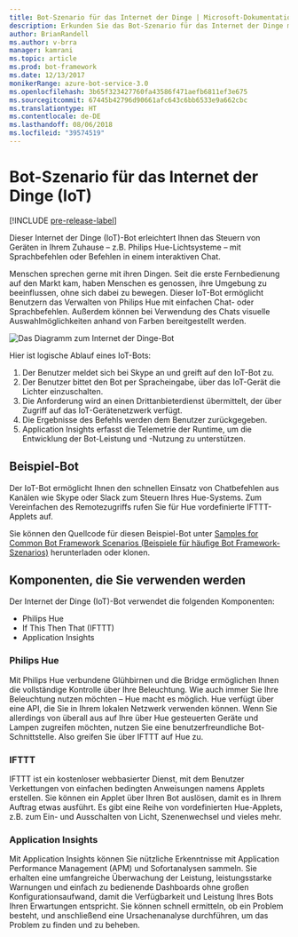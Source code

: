 ```yaml
---
title: Bot-Szenario für das Internet der Dinge | Microsoft-Dokumentation
description: Erkunden Sie das Bot-Szenario für das Internet der Dinge mit Bot Framework.
author: BrianRandell
ms.author: v-brra
manager: kamrani
ms.topic: article
ms.prod: bot-framework
ms.date: 12/13/2017
monikerRange: azure-bot-service-3.0
ms.openlocfilehash: 3b65f323427760fa43586f471aefb6811ef3e675
ms.sourcegitcommit: 67445b42796d90661afc643c6bb6533e9a662cbc
ms.translationtype: HT
ms.contentlocale: de-DE
ms.lasthandoff: 08/06/2018
ms.locfileid: "39574519"
---
```

# <a name="internet-of-things-iot-bot-scenario"></a>Bot-Szenario für das Internet der Dinge (IoT)

[!INCLUDE [pre-release-label](includes/pre-release-label-v3.md)]

Dieser Internet der Dinge (IoT)-Bot erleichtert Ihnen das Steuern von Geräten in Ihrem Zuhause – z.B. Philips Hue-Lichtsysteme – mit Sprachbefehlen oder Befehlen in einem interaktiven Chat.

Menschen sprechen gerne mit ihren Dingen. Seit die erste Fernbedienung auf den Markt kam, haben Menschen es genossen, ihre Umgebung zu beeinflussen, ohne sich dabei zu bewegen. Dieser IoT-Bot ermöglicht Benutzern das Verwalten von Philips Hue mit einfachen Chat- oder Sprachbefehlen. Außerdem können bei Verwendung des Chats visuelle Auswahlmöglichkeiten anhand von Farben bereitgestellt werden.

![Das Diagramm zum Internet der Dinge-Bot](~/media/scenarios/bot-service-scenario-iot-bot.png)

Hier ist logische Ablauf eines IoT-Bots:

1. Der Benutzer meldet sich bei Skype an und greift auf den IoT-Bot zu.
2. Der Benutzer bittet den Bot per Spracheingabe, über das IoT-Gerät die Lichter einzuschalten.
3. Die Anforderung wird an einen Drittanbieterdienst übermittelt, der über Zugriff auf das IoT-Gerätenetzwerk verfügt.
4. Die Ergebnisse des Befehls werden dem Benutzer zurückgegeben.
5. Application Insights erfasst die Telemetrie der Runtime, um die Entwicklung der Bot-Leistung und -Nutzung zu unterstützen.

## <a name="sample-bot"></a>Beispiel-Bot
Der IoT-Bot ermöglicht Ihnen den schnellen Einsatz von Chatbefehlen aus Kanälen wie Skype oder Slack zum Steuern Ihres Hue-Systems. Zum Vereinfachen des Remotezugriffs rufen Sie für Hue vordefinierte IFTTT-Applets auf.

Sie können den Quellcode für diesen Beispiel-Bot unter [Samples for Common Bot Framework Scenarios (Beispiele für häufige Bot Framework-Szenarios)](https://aka.ms/bot/scenarios) herunterladen oder klonen.

## <a name="components-youll-use"></a>Komponenten, die Sie verwenden werden
Der Internet der Dinge (IoT)-Bot verwendet die folgenden Komponenten:
-   Philips Hue
-   If This Then That (IFTTT)
-   Application Insights

### <a name="philips-hue"></a>Philips Hue
Mit Philips Hue verbundene Glühbirnen und die Bridge ermöglichen Ihnen die vollständige Kontrolle über Ihre Beleuchtung. Wie auch immer Sie Ihre Beleuchtung nutzen möchten – Hue macht es möglich. Hue verfügt über eine API, die Sie in Ihrem lokalen Netzwerk verwenden können. Wenn Sie allerdings von überall aus auf Ihre über Hue gesteuerten Geräte und Lampen zugreifen möchten, nutzen Sie eine benutzerfreundliche Bot-Schnittstelle. Also greifen Sie über IFTTT auf Hue zu.

### <a name="ifttt"></a>IFTTT
IFTTT ist ein kostenloser webbasierter Dienst, mit dem Benutzer Verkettungen von einfachen bedingten Anweisungen namens Applets erstellen. Sie können ein Applet über Ihren Bot auslösen, damit es in Ihrem Auftrag etwas ausführt. Es gibt eine Reihe von vordefinierten Hue-Applets, z.B. zum Ein- und Ausschalten von Licht, Szenenwechsel und vieles mehr.

### <a name="application-insights"></a>Application Insights
Mit Application Insights können Sie nützliche Erkenntnisse mit Application Performance Management (APM) und Sofortanalysen sammeln. Sie erhalten eine umfangreiche Überwachung der Leistung, leistungsstarke Warnungen und einfach zu bedienende Dashboards ohne großen Konfigurationsaufwand, damit die Verfügbarkeit und Leistung Ihres Bots Ihren Erwartungen entspricht. Sie können schnell ermitteln, ob ein Problem besteht, und anschließend eine Ursachenanalyse durchführen, um das Problem zu finden und zu beheben.
